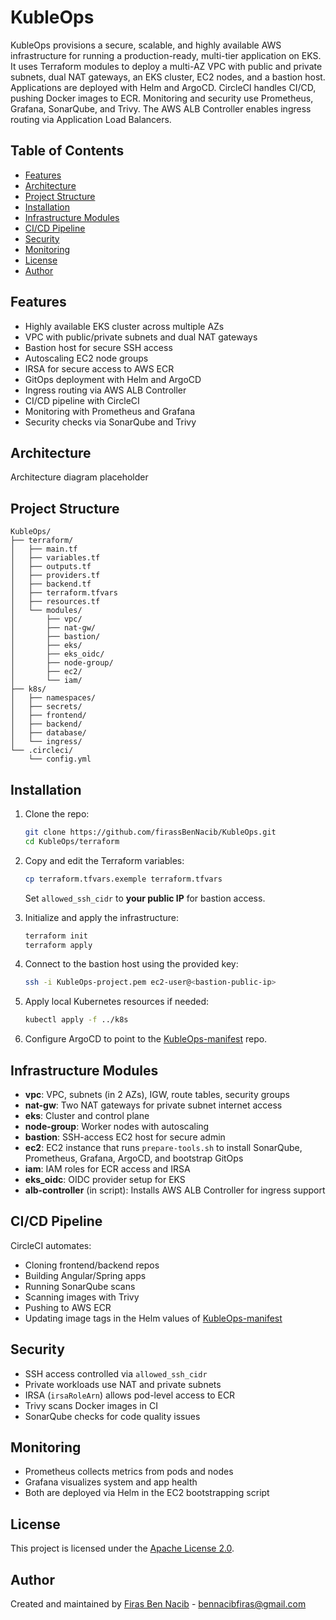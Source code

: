 # KubleOps

KubleOps provisions a secure, scalable, and highly available AWS infrastructure for running a production-ready, multi-tier application on EKS. It uses Terraform modules to deploy a multi-AZ VPC with public and private subnets, dual NAT gateways, an EKS cluster, EC2 nodes, and a bastion host. Applications are deployed with Helm and ArgoCD. CircleCI handles CI/CD, pushing Docker images to ECR. Monitoring and security use Prometheus, Grafana, SonarQube, and Trivy. The AWS ALB Controller enables ingress routing via Application Load Balancers.

## Table of Contents

- [Features](#features)
- [Architecture](#architecture)
- [Project Structure](#project-structure)
- [Installation](#installation)
- [Infrastructure Modules](#infrastructure-modules)
- [CI/CD Pipeline](#cicd-pipeline)
- [Security](#security)
- [Monitoring](#monitoring)
- [License](#license)
- [Author](#author)

## Features

- Highly available EKS cluster across multiple AZs
- VPC with public/private subnets and dual NAT gateways
- Bastion host for secure SSH access
- Autoscaling EC2 node groups
- IRSA for secure access to AWS ECR
- GitOps deployment with Helm and ArgoCD
- Ingress routing via AWS ALB Controller
- CI/CD pipeline with CircleCI
- Monitoring with Prometheus and Grafana
- Security checks via SonarQube and Trivy

## Architecture

 Architecture diagram placeholder 

## Project Structure

```plaintext
KubleOps/
├── terraform/
│   ├── main.tf
│   ├── variables.tf
│   ├── outputs.tf
│   ├── providers.tf
│   ├── backend.tf
│   ├── terraform.tfvars
│   ├── resources.tf
│   └── modules/
│       ├── vpc/
│       ├── nat-gw/
│       ├── bastion/
│       ├── eks/
│       ├── eks_oidc/
│       ├── node-group/
│       ├── ec2/
│       └── iam/
├── k8s/             
│   ├── namespaces/
│   ├── secrets/
│   ├── frontend/
│   ├── backend/
│   ├── database/
│   └── ingress/
└── .circleci/
    └── config.yml
````

## Installation

1. Clone the repo:

   ```bash
   git clone https://github.com/firassBenNacib/KubleOps.git
   cd KubleOps/terraform
   ```

2. Copy and edit the Terraform variables:

   ```bash
   cp terraform.tfvars.exemple terraform.tfvars
   ```

   Set `allowed_ssh_cidr` to **your public IP** for bastion access.

3. Initialize and apply the infrastructure:

   ```bash
   terraform init
   terraform apply
   ```

4. Connect to the bastion host using the provided key:

   ```bash
   ssh -i KubleOps-project.pem ec2-user@<bastion-public-ip>
   ```

5. Apply local Kubernetes resources if needed:

   ```bash
   kubectl apply -f ../k8s
   ```

6. Configure ArgoCD to point to the [KubleOps-manifest](https://github.com/firassBenNacib/KubleOps-manifest) repo.

## Infrastructure Modules

* **vpc**: VPC, subnets (in 2 AZs), IGW, route tables, security groups
* **nat-gw**: Two NAT gateways for private subnet internet access
* **eks**: Cluster and control plane
* **node-group**: Worker nodes with autoscaling
* **bastion**: SSH-access EC2 host for secure admin
* **ec2**: EC2 instance that runs `prepare-tools.sh` to install SonarQube, Prometheus, Grafana, ArgoCD, and bootstrap GitOps
* **iam**: IAM roles for ECR access and IRSA
* **eks\_oidc**: OIDC provider setup for EKS
* **alb-controller** (in script): Installs AWS ALB Controller for ingress support

## CI/CD Pipeline

CircleCI automates:

* Cloning frontend/backend repos
* Building Angular/Spring apps
* Running SonarQube scans
* Scanning images with Trivy
* Pushing to AWS ECR
* Updating image tags in the Helm values of [KubleOps-manifest](https://github.com/firassBenNacib/KubleOps-manifest)

## Security

* SSH access controlled via `allowed_ssh_cidr`
* Private workloads use NAT and private subnets
* IRSA (`irsaRoleArn`) allows pod-level access to ECR
* Trivy scans Docker images in CI
* SonarQube checks for code quality issues

## Monitoring

* Prometheus collects metrics from pods and nodes
* Grafana visualizes system and app health
* Both are deployed via Helm in the EC2 bootstrapping script

## License

This project is licensed under the [Apache License 2.0](./LICENSE).

## Author

Created and maintained by [Firas Ben Nacib](https://github.com/firassBenNacib) - [bennacibfiras@gmail.com](mailto:bennacibfiras@gmail.com)
